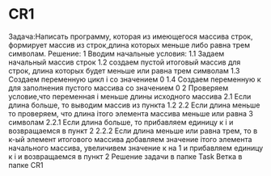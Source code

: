 # CR1
Задача:Написать программу, которая из имеющегося массива строк, формирует массив из строк,длина которых меньше либо равна трем символам.
Решение: 
1 Вводим начальные условия:
1.1 Задаем начальный массив строк
1.2 создаем пустой итоговый массив для строк, длина которых будет меньше или равна трем символам
1.3 Создаем переменную цикл i со значением 0
1.4 Создаем переменную к для заполнения пустого массива со значением 0
2 Проверяем условие,что переменная i меньше длины исходного массива
2.1 Если длина больше, то выводим массив из пункта 1.2
2.2 Если длина меньше то проверяем, что длина iтого элемента массива меньше или равна 3 символам
2.2.1 Если длина больше, то прибавляем единицу к i и возвращаемся в пункт 2
2.2.2 Если длина меньше или равна трем, то в к-ый элемент итогового массива добавляем значение iтого элемента начального массива, увеличивем значение к на 1 и прибавляем единицу к i и возвращаемся в пункт 2
Решение задачи в папке Task
Ветка в папке CR1